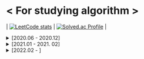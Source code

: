 # < For studying algorithm >

| [![LeetCode stats](https://leetcode-stats-six.vercel.app/api?username=ohsg0315)](https://github.com/KnlnKS/leetcode-stats) | [![Solved.ac Profile](http://mazassumnida.wtf/api/v2/generate_badge?boj=ohsg_0315)](https://solved.ac/ohsg_0315/) |

<details>
<summary> [2020.06 - 2020.12]</summary>
<div markdown="1">

## [2020. 06. 28]

Programmers Lv.2 - 위장

## [2020. 06. 29]

Programmers Lv.1 - 모의고사  
Programmers Lv.1 - K번째수  
Programmers Lv.1 - 완주하지 못한 선수  
Programmers Lv.2 - 가장 큰 수  
Programmers Lv.2 - 전화번호 목록

## [2020. 06. 30]

Programmers Lv.2 - 소수 찾기  
Programmers Lv.2 - 타겟 넘버

## [2020. 07. 01]

Programmers Lv.1 - 체육복  
Programmers Lv.1 - 2016년  
Programmers Lv.1 - 같은 숫자는 싫어  
Programmers Lv.1 - 문자열 내 마음대로 정렬하기  
Programmers Lv.2 - 기능개발

## [2020. 07. 02]

SWEA Lv.1 (2046) - 홀수만 더하기  
SWEA Lv.1 (2047) - 신문 헤드라인  
SWEA Lv.1 (2050) - 알파벳을 숫자로 변환  
SWEA Lv.1 (2056) - 연월일 달력  
SWEA Lv.1 (2058) - 자릿수 더하기  
SWEA Lv.1 (2063) - 중간값 찾기  
SWEA Lv.1 (2068) - 최대수 구하기  
SWEA Lv.1 (2070) - 큰 놈, 작은 놈, 같은 놈  
SWEA Lv.1 (2071) - 평균값 구하기  
SWEA Lv.1 (2072) - 홀수만 더하기  
SWEA Lv.1 (2029) - 몫과 나머지 출력하기  
SWEA Lv.1 (2043) - 서랍의 비밀번호  
SWEA Lv.1 (2027) - 대각선 출력하기  
SWEA Lv.1 (2025) - N줄덧셈  
SWEA Lv.1 (1938) - 아주 간단한 계산기  
SWEA Lv.1 (1933) - 간단한 N 의 약수  
SWEA Lv.1 (1545) - 거꾸로 출력해 보아요  
SWEA Lv.1 (2019) - 더블더블  
SWEA Lv.1 (1936) - 1대1 가위바위보  
SWEA Lv.2 (1859) - 백만 장자 프로젝트  
SWEA Lv.2 (1926) - 간단한 369게임  
SWEA Lv.2 (2007) - 패턴 마디의 길이  
SWEA Lv.2 (2005) - 파스칼의 삼각형  
SWEA Lv.2 (2001) - 파리 퇴치  
SWEA Lv.2 (1989) - 초심자의 회문 검사  
SWEA Lv.2 (1986) - 지그재그 숫자

## [2020. 07. 03]

Programmers Lv.1 - 가운데 글자 가져오기

## [2020. 07. 04]

SWEA Lv.2 (1984) - 중간 평균값 구하기  
SWEA Lv.2 (1983) - 조교의 성적 매기기

## [2020. 07. 05]

SWEA Lv.2 (1976) - 시각 덧셈  
SWEA Lv.2 (1974) - 스도쿠 검증  
SWEA Lv.2 (1970) - 쉬운 거스름돈  
SWEA Lv.2 (1966) - 숫자를 정렬하자  
SWEA Lv.2 (1961) - 숫자 배열 회전  
SWEA Lv.2 (1959) - 두 개의 숫자열  
SWEA Lv.2 (1954) - 달팽이 숫자

## [2020. 07. 06]

SWEA Lv.2 (1948) - 날짜 계산기  
SWEA Lv.2 (1946) - 간단한 압축 풀기  
SWEA Lv.2 (1945) - 간단한 소인수분해  
SWEA Lv.2 (1204) - 최빈수 구하기  
SWEA Lv.2 (1288) - 새로운 불면증 치료법  
SWEA Lv.2 (1940) - 가랏! RC카!

## [2020. 07. 07]

SWEA Lv.2 (1979) - 어디에 단어가 들어갈 수 있을까  
SWEA Lv.2 (1928) - Base64 Decoder  
SWEA Lv.2 (1285) - 아름이의 돌 던지기  
SWEA Lv.2 (1284) - 수도 요금 경쟁  
SWEA Lv.3 (1206) - View

## [2020. 07. 08]

SWEA Lv.3 (2806) - N-Queen  
SWEA Lv.3 (1208) - Flatten  
SWEA Lv.3 (9940) - 순열1  
SWEA Lv.3 (10059) - 유효기간  
SWEA Lv.3 (10032) - 과자 분배  
SWEA Lv.3 (9997) - 미니멀리즘 시계

## [2020. 07. 10]

SWEA Lv.3 (9839) - 최고의 쌍  
SWEA Lv.3 (9700) - USB 꽂기의 미스터리  
SWEA Lv.3 (9778) - 카드 게임  
SWEA Lv.3 (2805) - 농작물 수확하기  
SWEA Lv.3 (1215) - 회문1

## [2020. 07. 12]

SWEA Lv.3 (9317) - 석찬이의 받아쓰기  
SWEA Lv.3 (9280) - 진용이네 주차타워  
SWEA Lv.3 (8931) - 제로

## [2020. 07. 13]

SWEA Lv.3 (8888) - 시험  
SWEA Lv.3 (9229) - 한빈이와 Spot Mart  
Programmers Lv.2 - 더 맵게  
Programmers Lv.2 - 124 나라의 숫자  
Programmers Lv.2 - 프린터

## [2020. 07. 14]

SWEA Lv.3 (8821) - 적고 지우기  
SWEA Lv.3 (8840) - 아바바바  
SWEA Lv.3 (8741) - 두문자어  
SWEA Lv.3 (8658) - Summation  
SWEA Lv.3 (8673) - 코딩 토너먼트1

## [2020. 07. 15]

SWEA Lv.3 (8500) - 극장 좌석  
SWEA Lv.3 (7728) - 다양성 측정

## [2020. 07. 16]

SWEA Lv.3 (8457) - 알 덴테 스파게티  
SWEA Lv.3 (8338) - 계산기  
SWEA Lv.3 (8104) - 조 만들기  
SWEA Lv.3 (8016) - 홀수 피라미드

## [2020. 07. 17]

SWEA Lv.3 (7985) - Rooted Binary Tree 재구성  
SWEA Lv.3 (1209) - Sum  
SWEA Lv.3 (2817) - 부분 수열의 합

## [2020. 07. 19]

SWEA Lv.3 (7732) - 시간 개념  
SWEA Lv.4 (9088) - 다이아몬드

## [2020. 07. 21]

BOJ (2869) - 달팽이는 올라가고 싶다  
BOJ (9498) - 시험 성적  
BOJ (1260) - DFS와 BFS  
BOJ (2178) - 미로 탐색  
BOJ (1463) - 1로 만들기  
BOJ (10871) - X보다 작은 수  
BOJ (1260) - 나는야 포켓몬 마스터 이다솜

## [2020. 07.22]

BOJ (2577) - 숫자의 개수  
BOJ (2839) - 설탕 배달  
BOJ (1924) - 2007년  
BOJ (2884) - 알람 시계  
BOJ (10039) - 평균 점수  
BOJ (2667) - 단지번호붙이기

## [2020. 07. 23]

BOJ (1197) - 최소 스패닝 트리  
BOJ (2606) - 바이러스  
BOJ (1920) - 수 찾기  
BOJ (2750) - 수 정렬하기  
BOJ (2751) - 수 정렬하기 2  
BOJ (10989) - 수 정렬하기 3

## [2020. 07. 27]

SWEA Lv.3 (1289) - 원재의 메모리 복구하기

## [2020. 07. 28]

SWEA Lv.3 (10200) - 구독자 전쟁  
SWEA Lv.4 (1210) - Ladder1

## [2020. 07. 30]

SWEA Lv.3 (1873) - 상호의 배틀필드  
SWEA Lv.3 (1225) - 암호생성기  
SWEA Lv.4 (1218) - 괄호 짝짓기  
BOJ (2493) - 탑  
BOJ (1107) - 리모컨  
BOJ (1759) - 암호 만들기  
BOJ (1697) - 숨바꼭질  
BOJ (11053) - 가장 긴 증가하는 부분 수열  
BOJ (12015) - 가장 긴 증가하는 부분 수열 2

## [2020. 07. 31]

SWEA Lv.4 (1861) - 정사각형 방  
SWEA Lv.4 (1223) - 계산기2  
BOJ (11047) - 동전 0  
BOJ (7576) - 토마토  
BOJ (1647) - 도시 분할 계획

## [2020. 08. 02]

BOJ (3190) - 뱀  
BOJ (2251) - 물통  
BOJ (1956) - 운동  
BOJ (9663) - N-Queen  
BOJ (1922) - 네트워크 연결

## [2020. 08. 03]

BOJ (1987) - 알파벳  
BOJ (2565) - 전깃줄  
BOJ (1406) - 에디터

## [2020. 08. 04]

SWEA Lv.4 (1238) - Contact  
SWEA Lv.4 (3289) - 서로소 집합  
JUNGOL (1863) - 종교  
BOJ (2800) - 괄호 제거  
BOJ (14888) - 연산자 끼워넣기  
BOJ (13458) - 시험 감독  
BOJ (1929) - 소수 구하기

## [2020. 08. 05]

BOJ (16234) - 인구 이동  
BOJ (16637) - 괄호 추가하기  
BOJ (17070) - 파이프 옮기기 1  
BOJ (4963) - 섬의 개수  
BOJ (11404) - 플로이드  
BOJ (1965) - 상자넣기

## [2020. 08. 06]

BOJ (9205) - 맥주 마시면서 걸어가기  
BOJ (5567) - 결혼식  
BOJ (2961) - 도영이가 만든 맛있는 음식  
BOJ (1931) - 회의실배정  
BOJ (11559) - Puyo Puyo  
BOJ (15686) - 치킨 배달

## [2020. 08. 07]

SWEA Lv.4 (2819) - 격자판의 숫자 이어 붙이기  
BOJ (14891) - 톱니바퀴  
BOJ (17135) - 캐슬 디펜스  
BOJ (1946) - 신입 사원  
BOJ (2573) - 빙산  
BOJ (10171) - 고양이  
BOJ (10172) - 개  
BOJ (1976) - 여행 가자  
BOJ (5177) - 출력 형식이 잘못되었습니다

## [2020. 08. 09]

BOJ (9251) - LCS  
BOJ (12738) - 가장 긴 증가하는 부분 수열 3  
BOJ (6603) - 로또  
BOJ (14501) - 퇴사
BOJ (2468) - 안전 영역  
BOJ (1456) - 거의 소수  
BOJ (15649) - N과 M (1) -  
BOJ (15650) - N과 M (2)

## [2020. 08. 10]

BOJ (1261) - 알고스팟  
BOJ (1012) - 유기농 배추  
BOJ (11724) - 연결 요소의 개수  
BOJ (15651) - N과 M (3) -  
BOJ (15652) - N과 M (4)

## [2020. 08. 11]

BOJ (1149) - RGB거리  
BOJ (1932) - 정수 삼각형  
BOJ (2293) - 동전1

## [2020. 08. 12]

BOJ (1717) - 집합의 표현

## [2020. 08. 14]

BOJ (9935) - 문자열 폭발

## [2020. 08. 15]

BOJ (17281) - ⚾

## [2020 .08. 16]

BOJ (15683) - 감시  
BOJ (14499) - 주사위 굴리기  
BOJ (2661) - 좋은수열  
BOJ (9207) - 페그 솔리테어  
BOJ (2458) - 키 순서

## [2020. 08. 17]

BOJ (2805) - 나무 자르기  
BOJ (6236) - 용돈 관리

## [2020. 08. 18]

BOJ (10867) - 중복 빼고 정렬하기

## [2020. 08. 19]

BOJ (6118) - 숨바꼭질  
BOJ (1504) - 특정한 최단 경로  
BOJ (1753) - 최단경로  
BOJ (1507) - 궁금한 민호  
BOJ (2110) - 공유기 설치  
BOJ (1654) - 랜선 자르기

## [2020. 08. 20]

BOJ (1010) - 다리 놓기

## [2020. 08. 21]

BOJ (5052) - 전화번호 목록

## [2020. 08. 24]

BOJ (1026) - 보물

## [2020. 08. 25]

BOJ (1074) - Z  
BOJ (1992) - 쿼드트리  
BOJ (14889) - 스타트와 링크  
BOJ (16985) - Maaaaaaaaaze  
BOJ (1600) - 말이 되고픈 원숭이  
BOJ (2206) - 벽 부수고 이동하기  
BOJ (1662) - 압축

## [2020. 08. 26]

BOJ (2636) - 치즈  
BOJ (17406) - 배열 돌리기 4  
BOJ (1043) - 거짓말  
BOJ (17140) - 이차원 배열과 연산  
BOJ (10216) - Count Circle Groups

## [2020. 08. 27]

JUNGOL (1733) - 오목  
SWEA Lv.5 (1247) - 최적 경로  
BOJ (3109) - 빵집

## [2020. 08. 28]

SWEA Lv.4 (3234) - 준환이의 양팔저울  
SWEA (4012) - 요리사  
BOJ (14502) - 연구소  
BOJ (2003) - 수들의 합 2
BOJ (2531) - 회전 초밥  
BOJ (15961) - 회전 초밥

## [2020. 08. 29]

BOJ (15927) - 회문은 회문아니야!!  
BOJ (1937) - 욕심쟁이 판다

## [2020. 08. 30]

BOJ (17142) - 연구소 3  
BOJ (15565) - 귀여운 라이언  
BOJ (1490) - 주몽  
BOJ (2018) - 수들의 합 5

## [2020. 09. 01]

BOJ (1916) - 최소비용 구하기  
BOJ (1806) - 부분합  
BOJ (17136) - 색종이 붙이기  
BOJ (17471) - 게리맨더링

## [2020. 09. 02]

BOJ (15684) - 사다리 조작  
BOJ (17144) - 미세먼지 안녕!

## [2020. 09. 03]

SWEA (1251) - 하나로  
SWEA (1767) - 프로세서 연결하기  
JUNGOL (1681) - 해밀턴 순환회로  
BOJ (7569) - 토마토  
BOJ (2098) - 외판원 순회

## [2020. 09. 04]

BOJ (16236) - 아기 상어  
BOJ (18513) - 샘터  
BOJ (17472) - 다리 만들기 2

## [2020. 09. 05]

Programmers Lv.2 - 괄호 변환  
Programmers Lv.2 - 캐시  
Programmers Lv.2 - 문자열 압축

## [2020. 09.10]

Programmers Lv.2 - 오픈채팅방  
Programmers Lv.3 - 자물쇠와 열쇠  
Programmers Lv.3 - 기둥과 보 설치

## [2020. 09. 15]

BOJ (19698) - 헛간 청약

## [2020. 09. 17]

BOJ (12101) - 1, 2, 3 더하기 2

## [2020. 09. 18]

BOJ (2309) - 일곱 난쟁이

## [2020. 09. 20]

BOJ (2605) - 줄 세우기  
BOJ (2578) - 빙고

## [2020. 09. 21]

BOJ (2563) - 색종이

## [2020. 09. 23]

BOJ (12100) - 2048 (Easy) -  
BOJ (14503) - 로봇 청소기  
BOJ (17069) - 파이프 옮기기 2  
SWEA Lv.4 (4613) - 러시아 국기 같은 깃발  
SWEA Lv.4 (7393) - 대규의 팬덤활동

## [2020. 09. 24]

SWEA Lv.3 (3307) - 최장 증가 부분 수열

## [2020. 09. 26]

BOJ (10163) - 색종이  
BOJ (12865) - 평범한 배낭  
BOJ (13300) - 방 배정  
BOJ (14890) - 경사로

## [2020. 09. 28]

BOJ (10174) - 팰린드롬

## [2020. 09. 29]

BOJ (2589) - 보물섬  
BOJ (2292) - 벌집

## [2020. 09. 30]

BOJ (14500) - 테트로미노  
BOJ (11024) - 더하기 4

## [2020. 10. 01]

BOJ (16235) - 나무 재테크  
BOJ (17779) - 게리맨더링 2

## [2020. 10. 03]

BOJ (10409) - 서버

## [2020. 10. 04]

BOJ (2234) - 성곽  
BOJ (15969) - 행복

## [2020. 10. 05]

BOJ (1009) - 분산처리

## [2020. 10. 06]

BOJ (10988) - 팰린드롬인지 확인하기

## [2020. 10. 07]

BOJ (2738) - 행렬 덧셈

## [2020. 10. 09]

BOJ (11944) - NN  
Programmers Lv.1 - 소수 찾기  
Programmers Lv.1 - 크레인 인형뽑기 게임

## [2020. 10. 10]

BOJ (2638) - 치즈

## [2020. 10. 15]

BOJ (2304) - 창고 다각형  
BOJ (17822) - 원판 돌리기

## [2020. 10.17]

BOJ (17143) - 낚시왕  
BOJ (19238) - 스타트 택시  
BOJ (19237) - 어른 상어

## [2020. 10. 19]

BOJ (2145) - 숫자 놀이

## [2020. 10. 20]

BOJ (1963) - 소수 경로  
BOJ (3273) - 두 수의 합  
BOJ (2751) - 수 정렬하기 2

## [2020. 10. 22]

BOJ (10159) - 저울

## [2020. 10. 23]

BOJ (1967) - 트리의 지름

## [2020. 10. 24]

BOJ (4485) - 녹색 옷 입은 애가 젤다지?

## [2020. 10. 25]

BOJ (5430) - AC

## [2020. 10. 26]

BOJ (1158) - 요세푸스 문제

## [2020. 10. 27]

BOJ (17413) - 단어 뒤집기 2

## [2020. 10. 28]

SWEA (4014) - 활주로 건설

## [2020. 10. 29]

SWEA (1249) - 보급로  
SWEA Lv.4 (6109) - 추억의 2048게임

## [2020. 11. 01]

SWEA (1952) - 수영장

## [2020. 11. 02]

BOJ (1764) - 듣보잡

## [2020. 11. 03]

SWEA (5656) - 벽돌 깨기

## [2020. 11. 04]

BOJ (2239) - 스도쿠  
BOJ (2580) - 스도쿠

## [2020. 11. 06]

SWEA (2105) - 디저트카페  
BOJ (15685) - 드래곤 커브

## [2020. 11. 07]

BOJ (3040) - 백설 공주와 일곱 난쟁이

## [2020. 11. 08]

BOJ (2748) - 피보나치 수 2

## [2020. 11. 11]

BOJ (11648) - 지속

## [2020. 11. 13]

BOJ (7600) - 문자가 몇갤까

## [2020. 11. 14]

BOJ (4597) - 패리티

## [2020. 11. 15]

BOJ (9375) - 패션왕 신해빈

## [2020. 11. 17]

BOJ (11966) - 2의 제곱인가?

## [2020. 11. 18]

BOJ (10822) - 더하기

## [2020. 11. 19]

BOJ (10102) - 개표

## [2020. 11. 20]

BOJ (2042) - 구간 합 구하기

## [2020. 11. 21]

BOJ (10868) - 최솟값  
BOJ (9325) - 얼마?

## [2020. 11. 22]

BOJ (10865) - 친구 친구

## [2020. 11. 23]

BOJ (14909) - 양수 개수 세기

## [2020. 11. 24]

BOJ (2268) - 수들의 합

## [2020. 11. 25]

BOJ (12837) - 가계부 (Hard)

## [2020. 11. 26]

BOJ (15736) - 청기 백기

## [2020. 11. 27]

BOJ (16499) - 동일한 단어 그룹화하기

## [2020. 11. 28]

BOJ (10810) - 공 넣기

## [2020. 11. 29]

BOJ (16479) - 컵라면 측정하기

## [2020. 11. 30]

BOJ (1062) - 가르침

## [2020. 12. 01]

BOJ (10773) - 제로  
BOJ (6198) - 옥상 정원 꾸미기   
BOJ (2357) - 최솟값과 최댓값  

## [2020. 12. 02]

BOJ (11505) - 구간 곱 구하기

## [2020. 12. 03]

BOJ (14726) - 신용카드 판별

## [2020. 12. 04]

BOJ (1926) - 그림

## [2020. 12. 06]

BOJ (4889) - 안정적인 문자열

## [2020. 12. 07]

BOJ (9012) - 괄호

## [2020. 12. 08]

BOJ (11726) - 2×n 타일링

## [2020. 12. 09]

BOJ (11727) - 2×n 타일링 2

## [2020. 12. 10]

BOJ (14716) - 현수막

## [2020. 12. 11]

BOJ (1978) - 소수 찾기

## [2020. 12. 12]

BOJ (11399) - ATM

## [2020. 12.14]

BOJ (2941) - 크로아티아 알파벳

## [2020. 12. 16]

BOJ (17478) - 재귀함수가 뭔가요?

## [2020. 12. 17]

BOJ (1966) - 프린터 큐  
BOJ (18353) - 병사 배치하기

## [2020. 12. 18]

BOJ (19952) - 인성 문제 있어??  
BOJ (2675) - 문자열 반복

## [2020. 12. 19]

BOJ (7562) - 나이트의 이동

## [2020. 12. 20]

BOJ (9095) - 1, 2, 3 더하기
BOJ (2579) - 계단 오르기

## [2020. 12. 21]

BOJ (2669) - 직사각형 네개의 합집합의 면적 구하기  
BOJ (8979) - 올림픽  
BOJ (2511) - 카드놀이

## [2020. 12. 22]

BOJ (2437) - 저울

## [2020. 12. 24]

BOJ (2622) - 삼각형만들기

## [2020. 12. 26]

BOJ (10162) - 전자레인지

## [2020. 12. 27]

BOJ (15654) - N과 M (5)

## [2020. 12. 29]

BOJ (11286) - 절댓값 힙

</div>
</details>

<details>
<summary>[2021.01 - 2021. 02]</summary>
<div markdown="1">

## [2021. 01. 05]

BOJ (1157) - 단어 공부

## [2021. 01. 06]

BOJ (2902) - KMP는 왜 KMP일까?

## [2021. 01. 10]

BOJ (17952) - 과제는 끝나지 않아!

## [2020. 01. 12]

BOJ (14496) - 그대, 그머가 되어

## [2020. 01. 30]

BOJ (10546) - 배부른 마라토너

</div>
</details>

<details>
<summary>[2022.02 - ]</summary>
<div markdown="1">

## [2022. 02. 01]

LeetCode (2) - Add Two Numbers  
LeetCode (121) - Best Time to Buy and Sell Stock

## [2022. 02. 02]

LeetCode (438) - Find All Anagrams in a String

## [2022. 02. 03]  
LeetCode (1) - Two Sum  
LeetCode (3) - Longest Substring Without Repeating Characters  
LeetCode (454) - 4Sum II

## [2022. 02. 07]  
LeetCode (389) - Find the Difference

## [2022. 02. 08]  
LeetCode (258) - Add Digits

## [2022. 02. 09]  
LeetCode (532) - K-diff Pairs in an Array

## [2022. 02. 10]  
LeetCode (560) - Subarray Sum Equals K

## [2022. 02. 11]  
LeetCode (567) - Permutation in String

## [2022. 02. 13]  
LeetCode (78) - Subsets

## [2022. 02. 14]  
LeetCode (104) - Maximum Depth of Binary Tree

## [2022. 02. 15]  
LeetCode (136) - Single Number

## [2022. 02. 16]  
LeetCode (23) - Merge k Sorted Lists  
LeetCode (24) - Swap Nodes in Pairs

## [2022. 02. 17]  
BOJ (2581) -  소수

## [2022. 02. 18]  
LeetCode (402) - Remove K Digits  
LeetCode (525) - Contiguous Array

## [2022. 02. 19]  
LeetCode (80) - Remove Duplicates from Sorted Array II  
LeetCode (1675) - Minimize Deviation in Array

## [2022. 02. 20]

LeetCode (51) - N-Queens

## [2022. 02. 21]  
LeetCode (169) - Majority Element

## [2022. 02. 22]  
LeetCode (171) - Excel Sheet Column Number

## [2022. 02. 23]  
LeetCode (133) - Clone Graph

## [2022. 02. 24]  
LeetCode (148) - Sort List

## [2022. 02. 25]  
LeetCode (165) - Compare Version Numbers

## [2022. 02. 27]  
LeetCode (6) - Zigzag Conversion  
LeetCode (8) - String to Integer (atoi) -  
LeetCode (662) - Maximum Width of Binary Tree

## [2022. 02. 28]  
LeetCode (228) - Summary Ranges

## [2022. 03. 01]  
LeetCode (9) - Palindrome Number  
LeetCode (338) - Counting Bits

## [2022. 03. 02]  
LeetCode (392) - Is Subsequence

## [2022. 03. 03]  
LeetCode (15) - 3Sum  
LeetCode (413) - Arithmetic Slices

## [2022. 03. 04]  
LeetCode (799) - Champagne Tower

## [2022. 03. 05]  
LeetCode (14) - Longest Common Prefix  
LeetCode (17) - Letter Combinations of a Phone Number  
LeetCode (26) - Remove Duplicates from Sorted Array  
LeetCode (41) - First Missing Positive

## [2022. 03. 06]  
LeetCode (122) - Best Time to Buy and Sell Stock II  
LeetCode (740) - Delete and Earn  
LeetCode (1359) - Count All Valid Pickup and Delivery Options

## [2022. 03. 07]  
LeetCode (21) - Merge Two Sorted Lists  
LeetCode (29) - Divide Two Integers  
LeetCode (35) - Search Insert Position  
LeetCode (1920) - Build Array from Permutation

## [2022. 03. 08]  
LeetCode (27) - Remove Element  
LeetCode (39) - Combination Sum  
LeetCode (141) - Linked List Cycle

## [2022. 03. 09]  
LeetCode (19) - Remove Nth Node From End of List  
LeetCode (82) - Remove Duplicates from Sorted List II  
LeetCode (200) - Number of Islands

## [2022. 03. 10]  
LeetCode (20) - Valid Parentheses

## [2022. 03. 13]  
LeetCode (28) - Implement strStr()

## [2022. 03. 14]  
LeetCode (36) - Valid Sudoku  
LeetCode (71) - Simplify Path

## [2022. 03. 15]  
LeetCode (1249) - Minimum Remove to Make Valid Parentheses

## [2022. 03. 16]  
LeetCode (46) - Permutations  
LeetCode (946) - Validate Stack Sequences

## [2022. 03. 17]  
LeetCode (22) - Generate Parentheses  
LeetCode (856) - Score of Parentheses

## [2022. 03. 18]  
LeetCode (316) - Remove Duplicate Letters

## [2022. 03. 20]  
LeetCode (1007) - Minimum Domino Rotations For Equal Row

## [2022. 03. 22]  
LeetCode (763) - Partition Labels  
LeetCode (895) - Maximum Frequency Stack  
LeetCode (1663) - Smallest String With A Given Numeric Value

## [2022. 03. 23]  
LeetCode (991) - Broken Calculator

## [2022. 03. 24]  
LeetCode (881) - Boats to Save People

## [2022. 03. 26]  
LeetCode (47) - Permutations II  
LeetCode (704) - Binary Search

## [2022. 03. 27]  
BOJ (10974) - 모든 순열  
LeetCode (31) - Next Permutation  
LeetCode (1029) - Two City Scheduling  
LeetCode (1337) - The K Weakest Rows in a Matrix

## [2022. 03. 28]  
LeetCode (49) - Group Anagrams  
LeetCode (81) - Search in Rotated Sorted Array II

## [2022. 03. 30]  
LeetCode (74) - Search a 2D Matrix

## [2022. 04. 01]  
LeetCode (344) - Reverse String

## [2022. 04. 02]  
LeetCode (680) - Valid Palindrome II

## [2022. 04. 03]  
LeetCode (287) - Find the Duplicate Number

## [2022. 04. 04]  
LeetCode (1721) - Swapping Nodes in a Linked List

## [2022. 04. 05]  
LeetCode (11) - Container With Most Water
LeetCode (13) - Roman to Integer

## [2022. 04. 06]  
LeetCode (923) - 3Sum With Multiplicity

## [2022. 04. 07]  
LeetCode (16) - 3Sum Closest  
LeetCode (1046) - Last Stone Weight

## [2022. 04. 08]  
LeetCode (703) - Kth Largest Element in a Stream

## [2022. 04. 09]  
LeetCode (347) - Top K Frequent Elements

## [2022. 04. 10]  
LeetCode (682) - Baseball Game

## [2022. 04. 11]  
LeetCode (1260) - Shift 2D Grid

## [2022. 04. 12]  
LeetCode (289) - Game of Life

## [2022. 04. 13]  
LeetCode (59) - Spiral Matrix II

## [2022. 04. 14]  
LeetCode (34) - Find First and Last Position of Element in Sorted Array  
LeetCode (700) - Search in a Binary Search Tree

## [2022. 04. 16]  
LeetCode (538) - Convert BST to Greater Tree

## [2022. 04. 17]  
LeetCode (897) - Increasing Order Search Tree

## [2022. 04. 18]  
LeetCode (230) - Kth Smallest Element in a BST  
LeetCode (669) - Trim a Binary Search Tree

## [2022. 04. 19]  
LeetCode (99) - Recover Binary Search Tree  

## [2022. 04. 20]  
LeetCode (173) - Binary Search Tree Iterator

## [2022. 04. 21]  
LeetCode (705) - Design HashSet

## [2022. 04. 22]  
LeetCode (706) - Design HashMap

## [2022. 04. 23]  
LeetCode (40) - Combination Sum II  
LeetCode (535) - Encode and Decode TinyURL

## [2022. 04. 25]  
LeetCode (284) - Peeking Iterator  
LeetCode (1396) - Design Underground System

## [2022. 04. 26]  
LeetCode (1584) - Min Cost to Connect All Points

## [2022. 04. 27]  
LeetCode (83) - Remove Duplicates from Sorted List

## [2022. 04. 29]  
LeetCode (785) - Is Graph Bipartite?

## [2022. 05. 01]  
LeetCode (844) - Backspace String Compare

## [2022. 05. 02]  
LeetCode (905) - Sort Array By Parity

## [2022. 05. 03]  
LeetCode (581) - Shortest Unsorted Continuous Subarray

## [2022. 05. 27]  
LeetCode (1342) - Number of Steps to Reduce a Number to Zero

## [2022. 06. 07]  
LeetCode (88) - Merge Sorted Array

## [2022. 06. 08]  
LeetCode (48) - Rotate Image

## [2022. 06. 09]  
LeetCode (167) - Two Sum II - Input Array Is Sorted

## [2022. 06. 10]  
LeetCode (1480) - Running Sum of 1d Array

## [2022. 06. 14]  
LeetCode (120) - Triangle

## [2022. 08. 24]
LeetCode (724) - Find Pivot Index

## [2022.09. 04]  
BOJ (1300) - K번째 수  
LeetCode (278) - First Bad Version

## [2022. 09. 05]  
LeetCode (189) - Rotate Array  
LeetCode (977) - Squares of a Sorted Array

## [2022. 09. 06]  
LeetCode (283) - Move Zeroes  

## [2022. 09. 07]  
LeetCode (557) - Reverse Words in a String III

## [2022. 09. 08]  
LeetCode (94) - Binary Tree Inorder Traversal  
LeetCode (876) - Middle of the Linked List

## [2022. 09. 14]  
LeetCode (3) Longest Substring Without Repeating Characters

</div>
</details>
